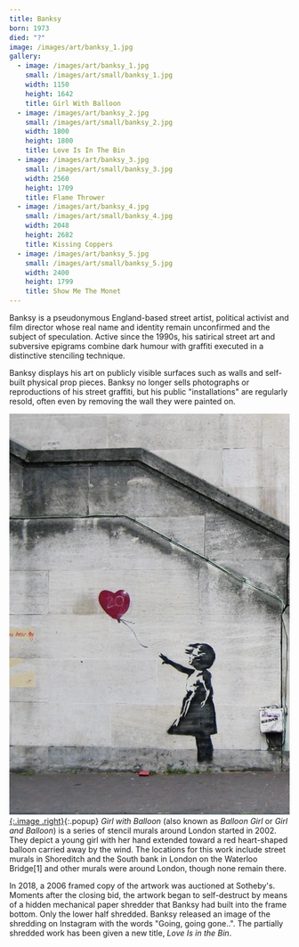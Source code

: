 ```yaml
---
title: Banksy
born: 1973
died: "?"
image: /images/art/banksy_1.jpg
gallery:
  - image: /images/art/banksy_1.jpg
    small: /images/art/small/banksy_1.jpg
    width: 1150
    height: 1642
    title: Girl With Balloon
  - image: /images/art/banksy_2.jpg
    small: /images/art/small/banksy_2.jpg
    width: 1800
    height: 1800
    title: Love Is In The Bin
  - image: /images/art/banksy_3.jpg
    small: /images/art/small/banksy_3.jpg
    width: 2560
    height: 1709
    title: Flame Thrower
  - image: /images/art/banksy_4.jpg
    small: /images/art/small/banksy_4.jpg
    width: 2048
    height: 2682
    title: Kissing Coppers
  - image: /images/art/banksy_5.jpg
    small: /images/art/small/banksy_5.jpg
    width: 2400
    height: 1799
    title: Show Me The Monet
---
```


Banksy is a pseudonymous England-based street artist, political activist and
film director whose real name and identity remain unconfirmed and the subject
of speculation. Active since the 1990s, his satirical street art and
subversive epigrams combine dark humour with graffiti executed in a distinctive
stenciling technique. 

Banksy displays his art on publicly visible surfaces such as walls and
self-built physical prop pieces. Banksy no longer sells photographs or
reproductions of his street graffiti, but his public "installations" are
regularly resold, often even by removing the wall they were painted on.

[![Girl With Balloon](/images/art/banksy_1.jpg){:.image .right}](/images/art/banksy_1.jpg){:.popup}
_Girl with Balloon_ (also known as _Balloon Girl_ or _Girl and Balloon_) is a
series of stencil murals around London started in 2002.  They depict a young
girl with her hand extended toward a red heart-shaped balloon carried away by
the wind. The locations for this work include street murals in Shoreditch and
the South bank in London on the Waterloo Bridge[1] and other murals were around
London, though none remain there. 

In 2018, a 2006 framed copy of the artwork was auctioned at Sotheby's. Moments
after the closing bid, the artwork began to self-destruct by means of a hidden
mechanical paper shredder that Banksy had built into the frame bottom. Only the
lower half shredded. Banksy released an image of the shredding on Instagram
with the words "Going, going gone..". The partially shredded work has been
given a new title, _Love Is in the Bin_.
